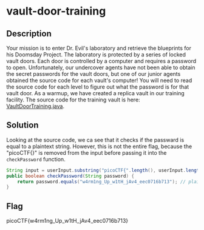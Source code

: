 # vault-door-training

## Description

Your mission is to enter Dr. Evil's laboratory and retrieve the blueprints for his Doomsday Project. The laboratory is protected by a series of locked vault doors. Each door is controlled by a computer and requires a password to open. Unfortunately, our undercover agents have not been able to obtain the secret passwords for the vault doors, but one of our junior agents obtained the source code for each vault's computer! You will need to read the source code for each level to figure out what the password is for that vault door. As a warmup, we have created a replica vault in our training facility. The source code for the training vault is here: [VaultDoorTraining.java](https://jupiter.challenges.picoctf.org/static/1afdf83322ee9c0040f8e3a3c047e18b/VaultDoorTraining.java).

## Solution

Looking at the source code, we ca see that it checks if the passward is equal to a plaintext string. However, this is not the entire flag, because the "picoCTF{}" is removed from the input before passing it into the `checkPassword` function.

```java
String input = userInput.substring("picoCTF{".length(), userInput.length()-1); // picoCTF{} is removed with this line
public boolean checkPassword(String password) {
    return password.equals("w4rm1ng_Up_w1tH_jAv4_eec0716b713"); // plaintext password
}

```

## Flag

picoCTF{w4rm1ng_Up_w1tH_jAv4_eec0716b713}
